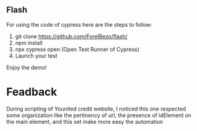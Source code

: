 ## Flash


For using the code of cypress here are the steps to follow:

1. git clone https://github.com/ForelBezo/flash/
2. npm install
3. npx cypress open (Open Test Runner of Cypress)
4. Launch your test

Enjoy the demo!

# Feadback 

During scripting of Younited credit website, I noticed this one respected some organization like the pertinency of url, the presence of idElement on the main element, and this set make more easy the automation


